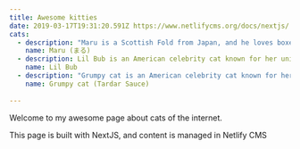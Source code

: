 ```yaml
---
title: Awesome kitties
date: 2019-03-17T19:31:20.591Z https://www.netlifycms.org/docs/nextjs/
cats:
  - description: "Maru is a Scottish Fold from Japan, and he loves boxes."
    name: Maru (まる)
  - description: Lil Bub is an American celebrity cat known for her unique appearance.
    name: Lil Bub
  - description: "Grumpy cat is an American celebrity cat known for her grumpy appearance."
    name: Grumpy cat (Tardar Sauce)
    
---
```


Welcome to my awesome page about cats of the internet.

This page is built with NextJS, and content is managed in Netlify CMS
